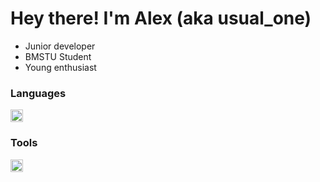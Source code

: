 # Hey there! I'm Alex (aka usual\_one)

- Junior developer
- BMSTU Student
- Young enthusiast

### Languages
<img src="https://cdn.svgporn.com/logos/python.svg" alt="Python" width="20px" />


### Tools
<img src="https://cdn.svgporn.com/logos/vim.svg" alt="Python" width="20px" />


